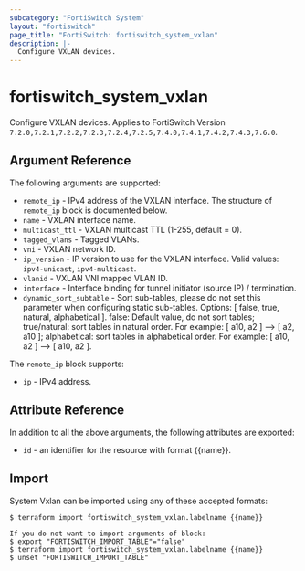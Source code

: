 ```yaml
---
subcategory: "FortiSwitch System"
layout: "fortiswitch"
page_title: "FortiSwitch: fortiswitch_system_vxlan"
description: |-
  Configure VXLAN devices.
---
```


# fortiswitch_system_vxlan
Configure VXLAN devices. Applies to FortiSwitch Version `7.2.0,7.2.1,7.2.2,7.2.3,7.2.4,7.2.5,7.4.0,7.4.1,7.4.2,7.4.3,7.6.0`.

## Argument Reference

The following arguments are supported:

* `remote_ip` - IPv4 address of the VXLAN interface. The structure of `remote_ip` block is documented below.
* `name` - VXLAN interface name.
* `multicast_ttl` - VXLAN multicast TTL (1-255, default = 0).
* `tagged_vlans` - Tagged VLANs.
* `vni` - VXLAN network ID.
* `ip_version` - IP version to use for the VXLAN interface. Valid values: `ipv4-unicast`, `ipv4-multicast`.
* `vlanid` - VXLAN VNI mapped VLAN ID.
* `interface` - Interface binding for tunnel initiator (source IP) / termination.
* `dynamic_sort_subtable` - Sort sub-tables, please do not set this parameter when configuring static sub-tables. Options: [ false, true, natural, alphabetical ]. false: Default value, do not sort tables; true/natural: sort tables in natural order. For example: [ a10, a2 ] --> [ a2, a10 ]; alphabetical: sort tables in alphabetical order. For example: [ a10, a2 ] --> [ a10, a2 ].

The `remote_ip` block supports:

* `ip` - IPv4 address.


## Attribute Reference

In addition to all the above arguments, the following attributes are exported:
* `id` - an identifier for the resource with format {{name}}.

## Import

System Vxlan can be imported using any of these accepted formats:
```
$ terraform import fortiswitch_system_vxlan.labelname {{name}}

If you do not want to import arguments of block:
$ export "FORTISWITCH_IMPORT_TABLE"="false"
$ terraform import fortiswitch_system_vxlan.labelname {{name}}
$ unset "FORTISWITCH_IMPORT_TABLE"
```
